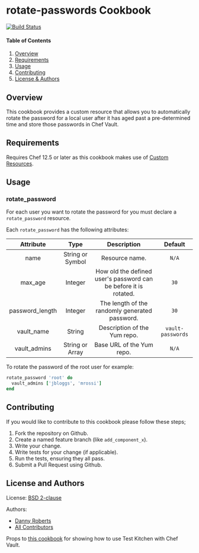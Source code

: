 # rotate-passwords Cookbook
[![Build Status](https://travis-ci.org/kemra102/rotate-passwords-cookbook.svg?branch=master)](https://travis-ci.org/kemra102/rotate-passwords-cookbook)

#### Table of Contents

1. [Overview](#overview)
2. [Requirements](#requirements)
3. [Usage](#usage)
4. [Contributing](#contributing)
5. [License & Authors](#license-and-authors)

## Overview

This cookbook provides a custom resource that allows you to automatically rotate the password for a local user after it has aged past a pre-determined time and store those passwords in Chef Vault.

## Requirements

Requires Chef 12.5 or later as this cookbook makes use of [Custom Resources](https://www.chef.io/blog/2015/10/08/chef-client-12-5-released/).

## Usage

### rotate_password

For each user you want to rotate the password for you must declare a `rotate_password` resource.

Each `rotate_password` has the following attributes:

| Attribute       | Type             | Description                                                      | Default           |
|:---------------:|:----------------:|:----------------------------------------------------------------:|:-----------------:|
| name            | String or Symbol | Resource name.                                                   | `N/A`             |
| max_age         | Integer          | How old the defined user's password can be before it is rotated. | `30`              |
| password_length | Integer          | The length of the randomly generated password.                   | `30`              |
| vault_name      | String           | Description of the Yum repo.                                     | `vault-passwords` |
| vault_admins    | String or Array  | Base URL of the Yum repo.                                        | `N/A`             |

To rotate the password of the root user for example:

```ruby
rotate_password 'root' do
  vault_admins ['jbloggs', 'mrossi']
end
```

## Contributing

If you would like to contribute to this cookbook please follow these steps;

1. Fork the repository on Github.
2. Create a named feature branch (like `add_component_x`).
3. Write your change.
4. Write tests for your change (if applicable).
5. Run the tests, ensuring they all pass.
6. Submit a Pull Request using Github.

## License and Authors

License: [BSD 2-clause](https://tldrlegal.com/license/bsd-2-clause-license-\(freebsd\))

Authors:

  * [Danny Roberts](https://github.com/kemra102)
  * [All Contributors](https://github.com/kemra102/yumserver-cookbook/graphs/contributors)

Props to [this cookbook](https://github.com/karthik-altiscale/chef-vault_kitchen_spec) for showing how to use Test Kitchen with Chef Vault.
